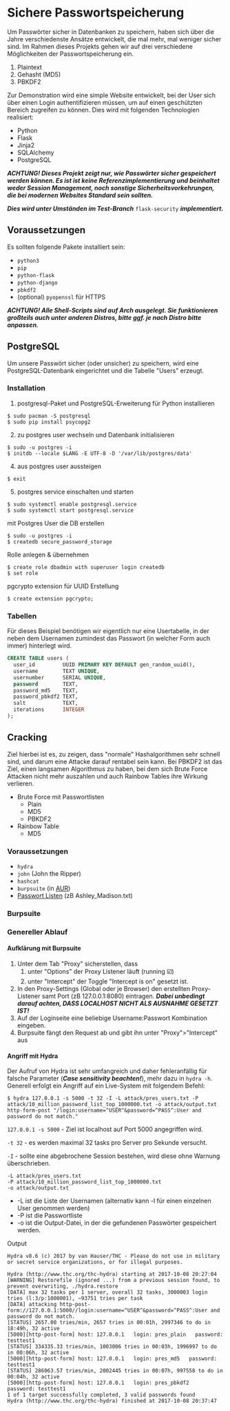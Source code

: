 # Sichere Passwortspeicherung
Um Passwörter sicher in Datenbanken zu speichern, haben sich über die Jahre verschiedenste Ansätze entwickelt, die mal mehr, mal weniger sicher sind. Im Rahmen dieses Projekts gehen wir auf drei verschiedene Möglichkeiten der Passwortspeicherung ein.
1. Plaintext
2. Gehasht (MD5)
3. PBKDF2

Zur Demonstration wird eine simple Website entwickelt, bei der User sich über einen Login authentifizieren müssen, um auf einen geschützten Bereich zugreifen zu können. Dies wird mit folgenden Technologien realisiert:
* Python
* Flask
* Jinja2
* SQLAlchemy
* PostgreSQL

___ACHTUNG! Dieses Projekt zeigt nur, wie Passwörter sicher gespeichert werden können. Es ist ist keine Referenzimplementierung und beinhaltet weder Session Management, noch sonstige Sicherheitsvorkehrungen, die bei modernen Websites Standard sein sollten.___

___Dies wird unter Umständen im Test-Branch___ ```flask-security``` ___implementiert.___

## Voraussetzungen
Es sollten folgende Pakete installiert sein:
* ```python3```
* ```pip```
* ```python-flask```
* ```python-django```
* ```pbkdf2```
* (optional) ```pyopenssl``` für HTTPS

___ACHTUNG! Alle Shell-Scripts sind auf Arch ausgelegt. Sie funktionieren großteils auch unter anderen Distros, bitte ggf. je nach Distro bitte anpassen.___

## PostgreSQL
Um unsere Passwört sicher (oder unsicher) zu speichern, wird eine PostgreSQL-Datenbank eingerichtet und die Tabelle "Users" erzeugt.

### Installation

1. postgresql-Paket und PostgreSQL-Erweiterung für Python installieren

```
$ sudo pacman -S postgresql
$ sudo pip install psycopg2
```

2. zu postgres user wechseln und Datenbank initialisieren

```
$ sudo -u postgres -i
$ initdb --locale $LANG -E UTF-8 -D '/var/lib/postgres/data'
```

4. aus postgres user aussteigen

```$ exit```

5. postgres service einschalten und starten

```
$ sudo systemctl enable postgresql.service
$ sudo systemctl start postgresql.service
```

mit Postgres User die DB erstellen

```
$ sudo -u postgres -i
$ createdb secure_password_storage
```

Rolle anlegen & übernehmen

```
$ create role dbadmin with superuser login createdb
$ set role
```

pgcrypto extension für UUID Erstellung

```$ create extension pgcrypto;```


### Tabellen
Für dieses Beispiel benötigen wir eigentlich nur eine Usertabelle, in der neben dem Usernamen zumindest das Passwort (in welcher Form auch immer) hinterlegt wird.

```sql
CREATE TABLE users (
  user_id         UUID PRIMARY KEY DEFAULT gen_random_uuid(),
  username        TEXT UNIQUE,
  usernumber      SERIAL UNIQUE,
  password        TEXT,
  password_md5    TEXT,
  password_pbkdf2 TEXT,
  salt            TEXT,
  iterations      INTEGER
);
```
## Cracking
Ziel hierbei ist es, zu zeigen, dass "normale" Hashalgorithmen sehr schnell sind, und darum eine Attacke darauf rentabel sein kann. Bei PBKDF2 ist das Ziel, einen langsamen Algorithmus zu haben, bei dem sich Brute Force Attacken nicht mehr auszahlen und auch Rainbow Tables ihre Wirkung verlieren.
* Brute Force mit Passwortlisten
    * Plain
    * MD5
    * PBKDF2
* Rainbow Table
    * MD5

### Voraussetzungen
* ```hydra```
* ```john``` (John the Ripper)
* ```hashcat```
* ```burpsuite``` (in [AUR](https://aur.archlinux.org/))
* [Passwort Listen](https://github.com/danielmiessler/SecLists/tree/master/Passwords) (zB Ashley_Madison.txt)

### Burpsuite


### Genereller Ablauf
#### Aufklärung mit Burpsuite
1. Unter dem Tab "Proxy" sicherstellen, dass
    1. unter "Options" der Proxy Listener läuft (running ☑️)
    1. unter "Intercept" der Toggle "Intercept is on" gesetzt ist.
1. In den Proxy-Settings (Global oder je Browser) den erstellten Proxy-Listener samt Port (zB 127.0.0.1:8080) eintragen. ___Dabei unbedingt darauf achten, DASS LOCALHOST NICHT ALS AUSNAHME GESETZT IST!___
1. Auf der Loginseite eine beliebige Username:Passwort Kombination eingeben.
1. Burpsuite fängt den Request ab und gibt ihn unter "Proxy">"Intercept" aus

#### Angriff mit Hydra
Der Aufruf von Hydra ist sehr umfangreich und daher fehleranfällig für falsche Parameter (___Case sensitivity beachten!___), mehr dazu in ```hydra -h```. Generell erfolgt ein Angriff auf ein Live-System mit folgendem Befehl:

```
$ hydra 127.0.0.1 -s 5000 -t 32 -I -L attack/pres_users.txt -P attack/10_million_password_list_top_1000000.txt -o attack/output.txt http-form-post "/login:username=^USER^&password=^PASS^:User and password do not match."
```

```127.0.0.1 -s 5000``` - Ziel ist localhost auf Port 5000 angegriffen wird.

```-t 32``` - es werden maximal 32 tasks pro Server pro Sekunde versucht. 

```-I``` - sollte eine abgebrochene Session bestehen, wird diese ohne Warnung überschrieben.

```
-L attack/pres_users.txt 
-P attack/10_million_password_list_top_1000000.txt 
-o attack/output.txt
```
* -L ist die Liste der Usernamen (alternativ kann -l für einen einzelnen User genommen werden)
* -P ist die Passwortliste
* -o ist die Output-Datei, in der die gefundenen Passwörter gespeichert werden.

Output

```
Hydra v8.6 (c) 2017 by van Hauser/THC - Please do not use in military or secret service organizations, or for illegal purposes.

Hydra (http://www.thc.org/thc-hydra) starting at 2017-10-08 20:27:04
[WARNING] Restorefile (ignored ...) from a previous session found, to prevent overwriting, ./hydra.restore
[DATA] max 32 tasks per 1 server, overall 32 tasks, 3000003 login tries (l:3/p:1000001), ~93751 tries per task
[DATA] attacking http-post-form://127.0.0.1:5000//login:username=^USER^&password=^PASS^:User and password do not match.
[STATUS] 2657.00 tries/min, 2657 tries in 00:01h, 2997346 to do in 18:49h, 32 active
[5000][http-post-form] host: 127.0.0.1   login: pres_plain   password: testtest1
[STATUS] 334335.33 tries/min, 1003006 tries in 00:03h, 1996997 to do in 00:06h, 32 active
[5000][http-post-form] host: 127.0.0.1   login: pres_md5   password: testtest1
[STATUS] 286063.57 tries/min, 2002445 tries in 00:07h, 997558 to do in 00:04h, 32 active
[5000][http-post-form] host: 127.0.0.1   login: pres_pbkdf2   password: testtest1
1 of 1 target successfully completed, 3 valid passwords found
Hydra (http://www.thc.org/thc-hydra) finished at 2017-10-08 20:37:47

```